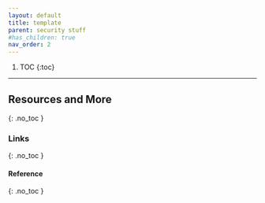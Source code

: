 ```yaml
---
layout: default
title: template
parent: security stuff
#has_children: true
nav_order: 2
---
```


1. TOC
{:toc}



---

## Resources and More
{: .no_toc }
### Links
{: .no_toc }
#### Reference
{: .no_toc }

